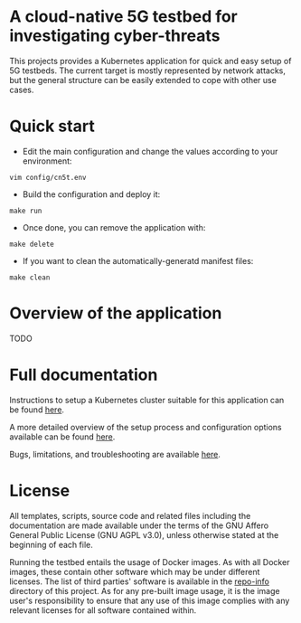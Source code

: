# A cloud-native 5G testbed for investigating cyber-threats

This projects provides a Kubernetes application for quick and easy setup of 5G testbeds. The current target is mostly represented by network attacks, but the general structure can be easily extended to cope with other use cases.


# Quick start

- Edit the main configuration and change the values according to your environment:
```
vim config/cn5t.env
```
- Build the configuration and deploy it:
```
make run
```
- Once done, you can remove the application with:
```
make delete
```
- If you want to clean the automatically-generatd manifest files:
```
make clean
```

# Overview of the application

TODO


# Full documentation

Instructions to setup a Kubernetes cluster suitable for this application can be found [here](docs/kubernetes-setup.md).

A more detailed overview of the setup process and configuration options available can be found [here](docs/install.md).

Bugs, limitations, and troubleshooting are available [here](docs/bugs.md).


# License

All templates, scripts, source code and related files including the documentation are  made available under the terms of the GNU Affero General Public License (GNU AGPL v3.0), unless otherwise stated at the beginning of each file.

Running the testbed entails the usage of Docker images. As with all Docker images, these contain other software which may be under different licenses. The list of third parties' software is available in the [repo-info](repo-info/) directory of this project.
As for any pre-built image usage, it is the image user's responsibility to ensure that any use of this image complies with any relevant licenses for all software contained within.



